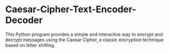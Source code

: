 # Caesar-Cipher-Text-Encoder-Decoder
This Python program provides a simple and interactive way to encrypt and decrypt messages using the Caesar Cipher, a classic encryption technique based on letter shifting.
